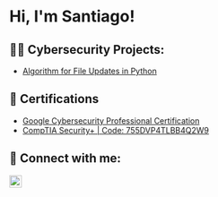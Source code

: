 <h1>Hi, I'm Santiago! </h1>

<h2>👨‍💻 Cybersecurity Projects:</h2>

- [Algorithm for File Updates in Python](https://github.com/SantiagoOgando/LABURL)

<h2>📄 Certifications</h2>

- [Google Cybersecurity Professional Certification](https://coursera.org/verify/professional-cert/ERDC9BKYBY75)
- [CompTIA Security+ | Code: 755DVP4TLBB4Q2W9](http://verify.CompTIA.org)


<h2> 🤳 Connect with me:</h2>


[<img align="left" alt="JoshMadakor | LinkedIn" width="22px" src="https://cdn.jsdelivr.net/npm/simple-icons@v3/icons/linkedin.svg" />][linkedin]



[linkedin]: www.linkedin.com/in/santiago-ogando-7114b5159

<!--
**joshmadakor1/joshmadakor1** is a ✨ _special_ ✨ repository because its `README.md` (this file) appears on your GitHub profile.

Here are some ideas to get you started:

- 🔭 I’m currently working on ...
- 🌱 I’m currently learning ...
- 👯 I’m looking to collaborate on ...
- 🤔 I’m looking for help with ...
- 💬 Ask me about ...
- 📫 How to reach me: ...
- 😄 Pronouns: ...
- ⚡ Fun fact: ...
-->
